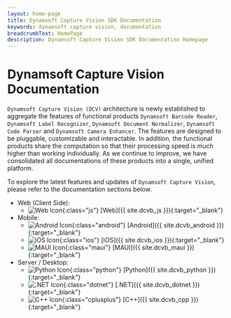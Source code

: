```yaml
---
layout: home-page
title: Dynamsoft Capture Vision SDK Documentation
keywords: dynamsoft capture vision, documentation
breadcrumbText: HomePage
description: Dynamsoft Capture Vision SDK Documentation Homepage
---
```


# Dynamsoft Capture Vision Documentation

`Dynamsoft Capture Vision (DCV)` architecture is newly established to aggregate the features of functional products `Dynamsoft Barcode Reader`, `Dynamsoft Label Recognizer`, `Dynamsoft Document Normalizer`, `Dynamsoft Code Parser` and `Dynamsoft Camera Enhancer`. The features are designed to be pluggable, customizable and interactable. In addition, the functional products share the computation so that their processing speed is much higher than working individually. As we continue to improve, we have consolidated all documentations of these products into a single, unified platform.

To explore the latest features and updates of `Dynamsoft Capture Vision`, please refer to the documentation sections below.

<div class="editionList"></div>

* Web (Client Side):
  * ![Web Icon]({{site.assets}}img-icon/homepage/js.svg){:class="js"} [Web]({{ site.dcvb_js }}){:target="_blank"}
* Mobile:
  * ![Android Icon]({{site.assets}}img-icon/homepage/Android.svg){:class="android"} [Android]({{ site.dcvb_android }}){:target="_blank"}
  * ![iOS Icon]({{site.assets}}img-icon/homepage/iOS.svg){:class="ios"} [iOS]({{ site.dcvb_ios }}){:target="_blank"}
  * ![MAUI Icon]({{site.assets}}img-icon/homepage/MAUI.svg){:class="maui"} [MAUI]({{ site.dcvb_maui }}){:target="_blank"}
* Server / Desktop:
  * ![Python Icon]({{site.assets}}img-icon/homepage/Python.svg){:class="python"} [Python]({{ site.dcvb_python }}){:target="_blank"}
  * ![.NET Icon]({{site.assets}}img-icon/homepage/dotnet.svg){:class="dotnet"} [.NET]({{ site.dcvb_dotnet }}){:target="_blank"}
  * ![C++ Icon]({{site.assets}}img-icon/homepage/cplusplus.svg){:class="cplusplus"} [C++]({{ site.dcvb_cpp }}){:target="_blank"}
